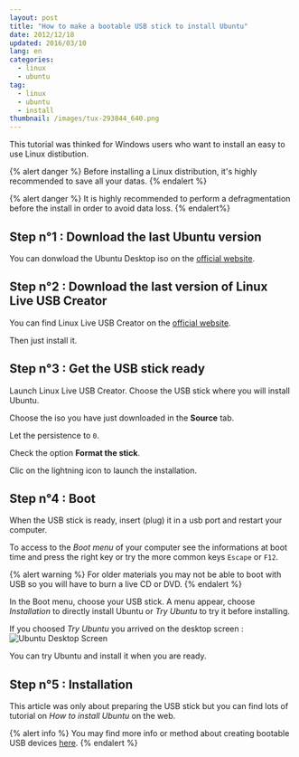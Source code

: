 ```yaml
---
layout: post
title: "How to make a bootable USB stick to install Ubuntu"
date: 2012/12/18
updated: 2016/03/10
lang: en
categories:
  - linux
  - ubuntu
tag:
  - linux
  - ubuntu
  - install
thumbnail: /images/tux-293844_640.png
---
```

This tutorial was thinked for Windows users who want to install an easy to use Linux distibution.

{% alert danger %}
Before installing a Linux distribution, it's highly recommended to save all your datas.
{% endalert %}

{% alert danger %}
It is highly recommended to perform a defragmentation before the install in order to avoid data loss.
{% endalert%}

## Step n°1 : Download the last Ubuntu version
You can donwload the Ubuntu Desktop iso on the [official website](http://www.ubuntu.com/download/desktop).

## Step n°2 : Download the last version of Linux Live USB Creator

You can find Linux Live USB Creator on the [official website](http://www.linuxliveusb.com/en/download).

Then just install it.

## Step n°3 : Get the USB stick ready

Launch Linux Live USB Creator. Choose the USB stick where you will install Ubuntu.

Choose the iso you have just downloaded in the **Source** tab.

Let the persistence to `0`.

Check the option **Format the stick**.

Clic on the lightning icon to launch the installation.

## Step n°4 : Boot

When the USB stick is ready, insert (plug) it in a usb port and restart your computer.

To access to the *Boot menu* of your computer see the informations at boot time and press the right key or try the more common keys `Escape` or `F12`.

{% alert warning %}
For older materials you may not be able to boot with USB so you will have to burn a live CD or DVD.
{% endalert %}

In the Boot menu, choose your USB stick. A menu appear, choose *Installation* to directly install Ubuntu or *Try Ubuntu* to try it before installing.

If you choosed *Try Ubuntu* you arrived on the desktop screen :
![Ubuntu Desktop Screen](http://ubuntu-fr.org/sites/ubuntu-fr.org/files/screenshots/11.10/2_Bureau.png)

You can try Ubuntu and install it when you are ready.

## Step n°5 : Installation

This article was only about preparing the USB stick but you can find lots of tutorial on *How to install Ubuntu* on the web.

{% alert info %}
You may find more info or method about creating bootable USB devices [here](https://help.ubuntu.com/community/Installation/FromUSBStick
).
{% endalert %}
